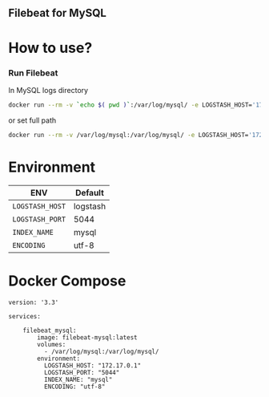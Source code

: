 Filebeat for MySQL
------------------

How to use?
===========

### Run Filebeat

In MySQL logs directory

```bash
docker run --rm -v `echo $( pwd )`:/var/log/mysql/ -e LOGSTASH_HOST='172.17.0.1' mishamx/filebeat-mysql:latest
```

or set full path

```bash
docker run --rm -v /var/log/mysql:/var/log/mysql/ -e LOGSTASH_HOST='172.17.0.1' mishamx/filebeat-mysql:latest
```

Environment
===========
| ENV           | Default  |
|---------------|----------|
|`LOGSTASH_HOST`| logstash |
|`LOGSTASH_PORT`|   5044   |
|`INDEX_NAME`   |   mysql  |
|`ENCODING`     |   utf-8  |

Docker Compose
==============

```
version: '3.3'

services:

    filebeat_mysql:
        image: filebeat-mysql:latest
        volumes:
          - /var/log/mysql:/var/log/mysql/
        environment:
          LOGSTASH_HOST: "172.17.0.1"
          LOGSTASH_PORT: "5044"
          INDEX_NAME: "mysql"
          ENCODING: "utf-8"
```
